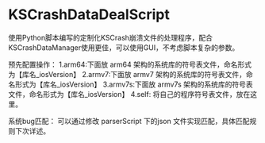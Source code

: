 # KSCrashDataDealScript
使用Python脚本编写的定制化KSCrash崩溃文件的处理程序，配合 KSCrashDataManager使用更佳，可以使用GUI，不考虑脚本复杂的参数。

预先配置操作：
1.arm64:下面放 arm64 架构的系统库的符号表文件，命名形式为【库名_iosVersion】
2.armv7:下面放 armv7 架构的系统库的符号表文件，命名形式为【库名_iosVersion】
3.armv7s:下面放 armv7s 架构的系统库的符号表文件，命名形式为【库名_iosVersion】
4.self: 将自己的程序符号表文件，放在这里。

系统bug匹配：
可以通过修改 parserScript 下的json 文件实现匹配，具体匹配规则下次详述。

